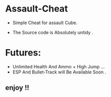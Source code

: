 # Assault-Cheat

* Simple Cheat for assault Cube.

* The Source code is Absolutely untidy .

# Futures:
* Unlimited Health  And  Ammo + High Jump ...
* ESP And Bullet-Track will Be Available Soon  .

##  enjoy !!


